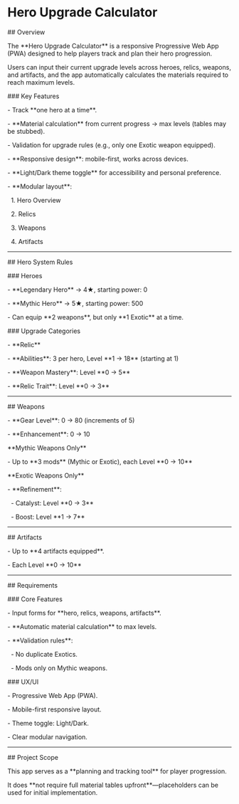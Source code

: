 # Hero Upgrade Calculator



\## Overview

The \*\*Hero Upgrade Calculator\*\* is a responsive Progressive Web App (PWA) designed to help players track and plan their hero progression.  

Users can input their current upgrade levels across heroes, relics, weapons, and artifacts, and the app automatically calculates the materials required to reach maximum levels.



\### Key Features

\- Track \*\*one hero at a time\*\*.

\- \*\*Material calculation\*\* from current progress → max levels (tables may be stubbed).

\- Validation for upgrade rules (e.g., only one Exotic weapon equipped).

\- \*\*Responsive design\*\*: mobile-first, works across devices.

\- \*\*Light/Dark theme toggle\*\* for accessibility and personal preference.

\- \*\*Modular layout\*\*:  

&nbsp; 1. Hero Overview  

&nbsp; 2. Relics  

&nbsp; 3. Weapons  

&nbsp; 4. Artifacts  



---



\## Hero System Rules



\### Heroes

\- \*\*Legendary Hero\*\* → 4★, starting power: 0  

\- \*\*Mythic Hero\*\* → 5★, starting power: 500  

\- Can equip \*\*2 weapons\*\*, but only \*\*1 Exotic\*\* at a time.



\### Upgrade Categories

\- \*\*Relic\*\*  

\- \*\*Abilities\*\*: 3 per hero, Level \*\*1 → 18\*\* (starting at 1)  

\- \*\*Weapon Mastery\*\*: Level \*\*0 → 5\*\*  

\- \*\*Relic Trait\*\*: Level \*\*0 → 3\*\*



---



\## Weapons



\- \*\*Gear Level\*\*: 0 → 80 (increments of 5)  

\- \*\*Enhancement\*\*: 0 → 10  



\*\*Mythic Weapons Only\*\*  

\- Up to \*\*3 mods\*\* (Mythic or Exotic), each Level \*\*0 → 10\*\*  



\*\*Exotic Weapons Only\*\*  

\- \*\*Refinement\*\*:  

&nbsp; - Catalyst: Level \*\*0 → 3\*\*  

&nbsp; - Boost: Level \*\*1 → 7\*\*  



---



\## Artifacts

\- Up to \*\*4 artifacts equipped\*\*.  

\- Each Level \*\*0 → 10\*\*  



---



\## Requirements



\### Core Features

\- Input forms for \*\*hero, relics, weapons, artifacts\*\*.  

\- \*\*Automatic material calculation\*\* to max levels.  

\- \*\*Validation rules\*\*:  

&nbsp; - No duplicate Exotics.  

&nbsp; - Mods only on Mythic weapons.  



\### UX/UI

\- Progressive Web App (PWA).  

\- Mobile-first responsive layout.  

\- Theme toggle: Light/Dark.  

\- Clear modular navigation.  



---



\## Project Scope

This app serves as a \*\*planning and tracking tool\*\* for player progression.  

It does \*\*not require full material tables upfront\*\*—placeholders can be used for initial implementation.



